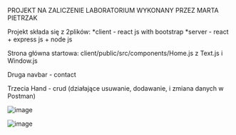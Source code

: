 PROJEKT NA ZALICZENIE LABORATORIUM 
WYKONANY PRZEZ MARTA PIETRZAK

Projekt składa się z 2plików: 
*client - react js with bootstrap
*server - react + express js + node js 

Strona główna startowa: 
client/public/src/components/Home.js z Text.js i Window.js

Druga navbar - contact 

Trzecia Hand - crud (działające usuwanie, dodawanie, i zmiana danych w Postman)

![image](https://user-images.githubusercontent.com/62775334/216021199-83b0ffb5-9454-47ff-b0aa-00fdbd24f5ee.png)

![image](https://user-images.githubusercontent.com/62775334/216021534-8bbd0ecf-a8dd-4c9d-9702-bdfbd7490ac0.png)


